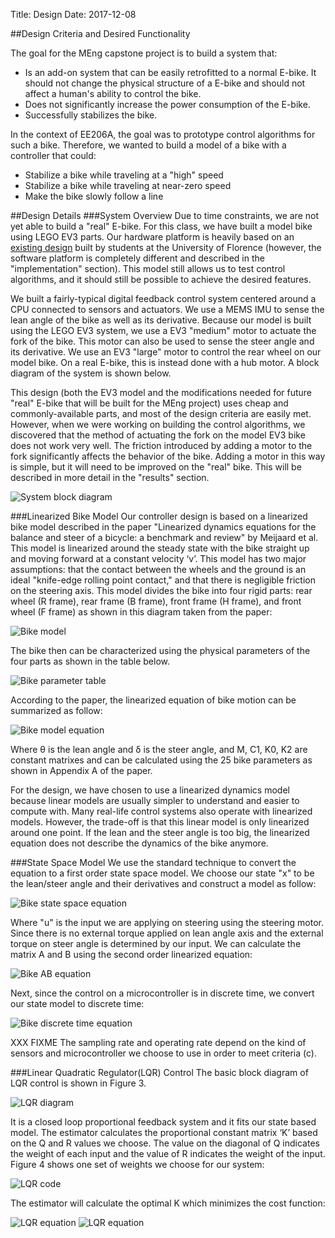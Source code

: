 Title: Design
Date: 2017-12-08

##Design Criteria and Desired Functionality

The goal for the MEng capstone project is to build a system that:

* Is an add-on system that can be easily retrofitted to a normal E-bike. It
  should not change the physical structure of a E-bike and should not affect a
  human's ability to control the bike.
* Does not significantly increase the power consumption of the E-bike.
* Successfully stabilizes the bike.

In the context of EE206A, the goal was to prototype control algorithms for such
a bike. Therefore, we wanted to build a model of a bike with a controller that
could:

* Stabilize a bike while traveling at a "high" speed
* Stabilize a bike while traveling at near-zero speed
* Make the bike slowly follow a line
 
##Design Details
###System Overview
Due to time constraints, we are not yet able to build a "real" E-bike. For
this class, we have built a model bike using LEGO EV3 parts. Our hardware
platform is heavily based on an
[existing design](https://www.mathworks.com/matlabcentral/fileexchange/58231-lego-mindstorms-ev3-bike-project)
built by students at the University of Florence (however, the software platform
is completely different and described in the "implementation" section). This
model still allows us to test control algorithms, and it should still be
possible to achieve the desired features.

We built a fairly-typical digital feedback control system centered around a
CPU connected to sensors and actuators. We use a MEMS IMU to sense the lean
angle of the bike as well as its derivative. Because our model is built using
the LEGO EV3 system, we use a EV3 "medium" motor to actuate the fork of the
bike. This motor can also be used to sense the steer angle and its derivative.
We use an EV3 "large" motor to control the rear wheel on our model
bike. On a real E-bike, this is instead done with a hub motor. A block diagram
of the system is shown below.

This design (both the EV3 model and the modifications needed for future "real"
E-bike that will be built for the MEng project) uses cheap and
commonly-available parts, and most of the design criteria are easily met.
However, when we were working on building the control algorithms, we discovered
that the method of actuating the fork on the model EV3 bike does not work very
well. The friction introduced by adding a motor to the fork significantly
affects the behavior of the bike. Adding a motor in this way is simple, but it
will need to be improved on the "real" bike. This will be described in more
detail in the "results" section.

![System block diagram]({filename}/static/Design_fig1.png)

###Linearized Bike Model
Our controller design is based on a linearized bike model described in the
paper "Linearized dynamics equations for the balance and steer of a bicycle: a
benchmark and review" by Meijaard et al. This model is linearized around the
steady state with the bike straight up and moving forward at a constant velocity
‘v’. This model has two major assumptions: that the contact between
the wheels and the ground is an ideal "knife-edge rolling point contact," and
that there is negligible friction on the steering axis. This model divides the
bike into four rigid parts: rear wheel (R frame), rear frame (B frame), front
frame (H frame), and front wheel (F frame) as shown in this diagram taken from
the paper:

![Bike model]({filename}/static/Design_fig2.png)

The bike then can be characterized using the physical parameters of the four
parts as shown in the table below.

![Bike parameter table]({filename}/static/Design_fig3.png)

According to the paper, the linearized equation of bike motion can be summarized as follow:

![Bike model equation]({filename}/static/Design_fig4.png)

Where θ is the lean angle and δ is the steer angle, and M, C1, K0, K2 are
constant matrixes and can be calculated using the 25 bike parameters as shown in
Appendix A of the paper.

For the design, we have chosen to use a linearized dynamics model because linear
models are usually simpler to understand and easier to compute with. Many
real-life control systems also operate with linearized models. However, the
trade-off is that this linear model is only linearized around one point. If the
lean and the steer angle is too big, the linearized equation does not describe
the dynamics of the bike anymore.

###State Space Model
We use the standard technique to convert the equation to a first order state
space model. We choose our state "x" to be the lean/steer angle and their
derivatives and construct a model as follow:

![Bike state space equation]({filename}/static/Design_fig5.png)

Where "u" is the input we are applying on steering using the steering motor.
Since there is no external torque applied on lean angle axis and the external
torque on steer angle is determined by our input. We can calculate the matrix
A and B using the second order linearized equation:

![Bike AB equation]({filename}/static/Design_fig6.png)

Next, since the control on a microcontroller is in discrete time, we convert
our state model to discrete time:

![Bike discrete time equation]({filename}/static/Design_fig7.png)

XXX FIXME The sampling rate and operating rate depend on the kind of sensors and
microcontroller we choose to use in order to meet criteria (c).

###Linear Quadratic Regulator(LQR) Control
The basic block diagram of LQR control is shown in Figure 3.

![LQR diagram]({filename}/static/Design_fig8.png)

It is a closed loop proportional feedback system and it fits our state based model. The estimator calculates the proportional constant matrix ‘K’ based on the Q and R values we choose. The value on the diagonal of Q indicates the weight of each input and the value of R indicates the weight of the input. Figure 4 shows one set of weights we choose for our system:

![LQR code]({filename}/static/Design_fig9.png)

The estimator will calculate the optimal K which minimizes the cost function:

![LQR equation]({filename}/static/Design_fig10.png)
![LQR equation]({filename}/static/Design_fig11.png)
